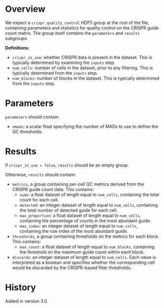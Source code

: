 # Overview

We expect a `crispr_quality_control` HDF5 group at the root of the file, containing parameters and statistics for quality control on the CRISPR guide count matrix.
The group itself contains the `parameters` and `results` subgroups.

**Definitions:**

- `crispr_in_use`: whether CRISPR data is present in the dataset.
  This is typically determined by examining the `inputs` step.
- `num_cells`: number of cells in the dataset, prior to any filtering.
  This is typically determined from the `inputs` step.
- `num_blocks`: number of blocks in the dataset.
  This is typically determined from the `inputs` step.

# Parameters

`parameters` should contain:

- `nmads`: a scalar float specifying the number of MADs to use to define the QC thresholds.

# Results

If `crispr_in_use = false`, `results` should be an empty group.

Otherwise, `results` should contain:

- `metrics`, a group containing per-cell QC metrics derived from the CRISPR guide count data.
  This contains:
  - `sums`: a float dataset of length equal to `num_cells`, containing the total count for each cell.
  - `detected`:  an integer dataset of length equal to `num_cells`, containing the total number of detected guide for each cell.
  - `max_proportion`: a float dataset of length equal to `num_cells`, containing the percentage of counts in the most abundant guide.
  - `max_index`: an integer dataset of length equal to `num_cells`, containing the row index of the most abundant guide.
- `thresholds`, a group containing thresholds on the metrics for each block.
  This contains:
  - `max_count`: a float dataset of length equal to `num_blocks`, containing the threshold on the maximum guide count within each block.
- `discards`: an integer dataset of length equal to `num_cells`.
  Each value is interpreted as a boolean and specifies whether the corresponding cell would be discarded by the CRISPR-based filter thresholds.

# History

Added in version 3.0.
